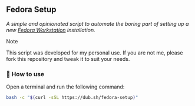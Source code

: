 ## Fedora Setup

*A simple and opinionated script to automate the boring part of setting up a new
[Fedora Workstation](https://fedoraproject.org/workstation) installation.*

> [!NOTE]
> This script was developed for my personal use. If you are not me, please fork
> this repository and tweak it to suit your needs.

### 🚀 How to use

Open a terminal and run the following command:

```bash
bash -c "$(curl -sSL https://dub.sh/fedora-setup)"
```
